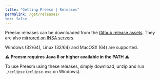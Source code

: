 ```yaml
---
title: "Getting Preesm | Releases"
permalink: /get/releases/
toc: false
---
```


Preesm releases can be downloaded from the [Github release assets](https://github.com/preesm/preesm/releases/). They are also [mirrored on INSA servers](http://preesm.insa-rennes.fr/releases/).

Windows (32/64), Linux (32/64) and MacOSX (64) are supported.

⚠ **Preesm requires Java 8 or higher available in the PATH** ⚠

To use Preesm using these releases, simply download, unzip and run ```./eclipse``` (```eclipse.exe``` on Windows).

